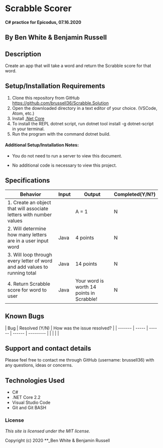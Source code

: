 # Scrabble Scorer

#### C# practice for Epicodus, 07.16.2020

## By Ben White & Benjamin Russell

## Description

Create an app that will take a word and return the Scrabble score for that word.

## Setup/Installation Requirements

1. Clone this repository from GitHub https://github.com/brussell36/Scrabble.Solution
2. Open the downloaded directory in a text editor of your choice. (VSCode, Atom, etc.)
3. Install [.Net Core](https://dotnet.microsoft.com/download/dotnet-core/2.2) 
4. To install the REPL dotnet script, run dotnet tool install -g dotnet-script in your terminal.
5. Run the program with the command dotnet build.

#### Additional Setup/Installation Notes:

* You do not need to run a server to view this document.

* No additional code is necessary to view this project.   

## Specifications

| Behavior | Input | Output |  Completed(Y/N?)  |
| -------- | ----- | ------ | -------- |
| 1. Create an object that will associate letters with number values |  | A = 1 | N |
| 2. Will determine how many letters are in a user input word | Java | 4 points | N |
| 3. Will loop through every letter of word and add values to running total | Java | 14 points | N |
| 4. Return Scrabble score for word to user | Java | Your word is worth 14 points in Scrabble! | N |


## Known Bugs

| Bug | Resolved (Y/N) |  How was the issue resolved?  |
| ------- | ----- | ------ | ------ | --------- |
|  |  |  |


## Support and contact details

Please feel free to contact me through GitHub (username: brussell36) with any questions, ideas or concerns.  

## Technologies Used

* C#
* .NET Core 2.2
* Visual Studio Code 
* Git and Git BASH 


### License

*This site is licensed under the MIT license.*

Copyright (c) 2020 **_Ben White & Benjamin Russell 